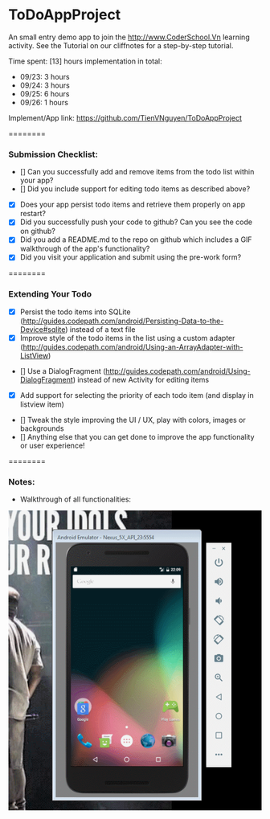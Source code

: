 ToDoAppProject
========

An small entry demo app to join the http://www.CoderSchool.Vn learning activity. See the Tutorial on our cliffnotes for a step-by-step tutorial.

Time spent: [13] hours implementation in total:
- 09/23: 3 hours
- 09/24: 3 hours
- 09/25: 6 hours
- 09/26: 1 hours

Implement/App link: https://github.com/TienVNguyen/ToDoAppProject

========
### Submission Checklist:
* [] Can you successfully add and remove items from the todo list within your app?
* [] Did you include support for editing todo items as described above?
* [x] Does your app persist todo items and retrieve them properly on app restart?
* [x] Did you successfully push your code to github? Can you see the code on github?
* [x] Did you add a README.md to the repo on github which includes a GIF walkthrough of the app's functionality?
* [x] Did you visit your application and submit using the pre-work form?

========
### Extending Your Todo
* [x] Persist the todo items into SQLite (http://guides.codepath.com/android/Persisting-Data-to-the-Device#sqlite) instead of a text file
* [x] Improve style of the todo items in the list using a custom adapter (http://guides.codepath.com/android/Using-an-ArrayAdapter-with-ListView)
* [] Use a DialogFragment (http://guides.codepath.com/android/Using-DialogFragment) instead of new Activity for editing items
* [x] Add support for selecting the priority of each todo item (and display in listview item)
* [] Tweak the style improving the UI / UX, play with colors, images or backgrounds
* [] Anything else that you can get done to improve the app functionality or user experience!

========
### Notes:
- Walkthrough of all functionalities:

![Video Walkthrough](to_do_app_project.gif)
